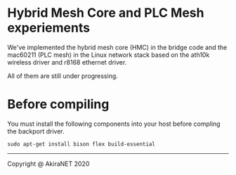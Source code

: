 # Hybrid Mesh Core and PLC Mesh experiements
We've implemented the hybrid mesh core (HMC) in the bridge code and the mac60211 (PLC mesh) in the Linux network stack based on the ath10k wireless driver and r8168 ethernet driver.

All of them are still under progressing.

# Before compiling
You must install the following components into your host before compling the backport driver.

`sudo apt-get install bison flex build-essential`

---
Copyright @ AkiraNET 2020
